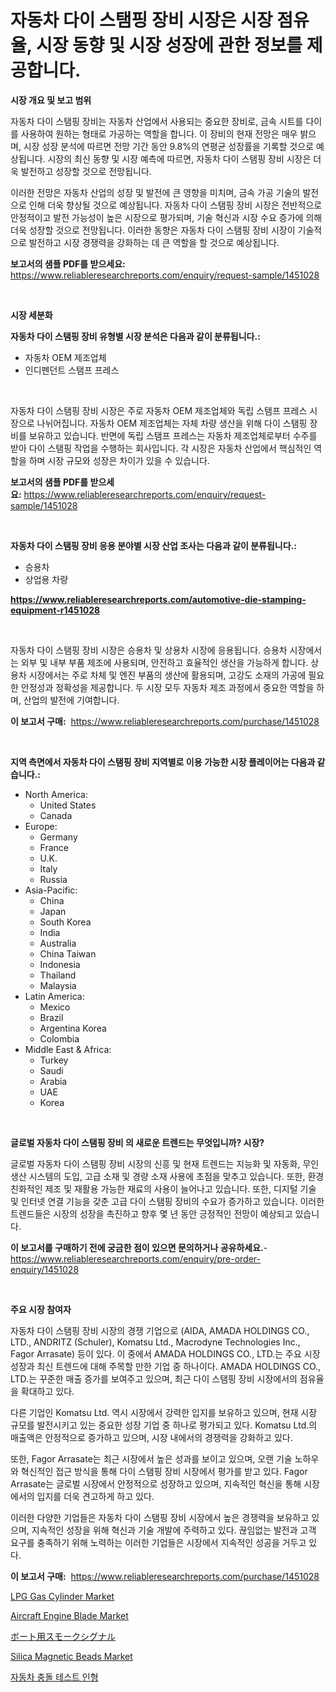 <p><h1>자동차 다이 스탬핑 장비 시장은 시장 점유율, 시장 동향 및 시장 성장에 관한 정보를 제공합니다.</h1></p><p><strong>시장 개요 및 보고 범위</strong></p>
<p><p>자동차 다이 스탬핑 장비는 자동차 산업에서 사용되는 중요한 장비로, 금속 시트를 다이를 사용하여 원하는 형태로 가공하는 역할을 합니다. 이 장비의 현재 전망은 매우 밝으며, 시장 성장 분석에 따르면 전망 기간 동안 9.8%의 연평균 성장률을 기록할 것으로 예상됩니다. 시장의 최신 동향 및 시장 예측에 따르면, 자동차 다이 스탬핑 장비 시장은 더욱 발전하고 성장할 것으로 전망됩니다.</p><p>이러한 전망은 자동차 산업의 성장 및 발전에 큰 영향을 미치며, 금속 가공 기술의 발전으로 인해 더욱 향상될 것으로 예상됩니다. 자동차 다이 스탬핑 장비 시장은 전반적으로 안정적이고 발전 가능성이 높은 시장으로 평가되며, 기술 혁신과 시장 수요 증가에 의해 더욱 성장할 것으로 전망됩니다. 이러한 동향은 자동차 다이 스탬핑 장비 시장이 기술적으로 발전하고 시장 경쟁력을 강화하는 데 큰 역할을 할 것으로 예상됩니다.</p></p>
<p><strong>보고서의 샘플 PDF를 받으세요:</strong> <a href="https://www.reliableresearchreports.com/enquiry/request-sample/1451028">https://www.reliableresearchreports.com/enquiry/request-sample/1451028</a></p>
<p>&nbsp;</p>
<p><strong>시장 세분화</strong></p>
<p><strong>자동차 다이 스탬핑 장비 유형별 시장 분석은 다음과 같이 분류됩니다.:</strong></p>
<p><ul><li>자동차 OEM 제조업체</li><li>인디펜던트 스탬프 프레스</li></ul></p>
<p>&nbsp;</p>
<p><p>자동차 다이 스탬핑 장비 시장은 주로 자동차 OEM 제조업체와 독립 스탬프 프레스 시장으로 나뉘어집니다. 자동차 OEM 제조업체는 자체 차량 생산을 위해 다이 스탬핑 장비를 보유하고 있습니다. 반면에 독립 스탬프 프레스는 자동차 제조업체로부터 수주를 받아 다이 스탬핑 작업을 수행하는 회사입니다. 각 시장은 자동차 산업에서 핵심적인 역할을 하며 시장 규모와 성장은 차이가 있을 수 있습니다.</p></p>
<p><strong>보고서의 샘플 PDF를 받으세요:</strong>&nbsp;<a href="https://www.reliableresearchreports.com/enquiry/request-sample/1451028">https://www.reliableresearchreports.com/enquiry/request-sample/1451028</a></p>
<p>&nbsp;</p>
<p><strong> 자동차 다이 스탬핑 장비 응용 분야별 시장 산업 조사는 다음과 같이 분류됩니다.:</strong></p>
<p><ul><li>승용차</li><li>상업용 차량</li></ul></p>
<p><strong><a href="https://www.reliableresearchreports.com/automotive-die-stamping-equipment-r1451028">https://www.reliableresearchreports.com/automotive-die-stamping-equipment-r1451028</a></strong></p>
<p>&nbsp;</p>
<p><p>자동차 다이 스탬핑 장비 시장은 승용차 및 상용차 시장에 응용됩니다. 승용차 시장에서는 외부 및 내부 부품 제조에 사용되며, 안전하고 효율적인 생산을 가능하게 합니다. 상용차 시장에서는 주로 차체 및 엔진 부품의 생산에 활용되며, 고강도 소재의 가공에 필요한 안정성과 정확성을 제공합니다. 두 시장 모두 자동차 제조 과정에서 중요한 역할을 하며, 산업의 발전에 기여합니다.</p></p>
<p><strong>이 보고서 구매:</strong>&nbsp; <a href="https://www.reliableresearchreports.com/purchase/1451028">https://www.reliableresearchreports.com/purchase/1451028</a></p>
<p>&nbsp;</p>
<p><strong>지역 측면에서 자동차 다이 스탬핑 장비 지역별로 이용 가능한 시장 플레이어는 다음과 같습니다.:</strong></p>
<p><ul>
    <li>
        North America:
        <ul>
            <li>United States</li>
            <li>Canada</li>
        </ul>
    </li>
    <li>
        Europe:
        <ul>
            <li>Germany</li>
            <li>France</li>
            <li>U.K.</li>
            <li>Italy</li>
            <li>Russia</li>
        </ul>
    </li>
    <li>
        Asia-Pacific:
        <ul>
            <li>China</li>
            <li>Japan</li>
            <li>South Korea</li>
            <li>India</li>
            <li>Australia</li>
            <li>China Taiwan</li>
            <li>Indonesia</li>
            <li>Thailand</li>
            <li>Malaysia</li>
        </ul>
    </li>
    <li>
        Latin America:
        <ul>
            <li>Mexico</li>
            <li>Brazil</li>
            <li>Argentina Korea</li>
            <li>Colombia</li>
        </ul>
    </li>
    <li>
        Middle East & Africa:
        <ul>
            <li>Turkey</li>
            <li>Saudi</li>
            <li>Arabia</li>
            <li>UAE</li>
            <li>Korea</li>
        </ul>
    </li>
    </ul></p>
<p>&nbsp;</p>
<p><strong>글로벌 자동차 다이 스탬핑 장비 의 새로운 트렌드는 무엇입니까? 시장?</strong></p>
<p><p>글로벌 자동차 다이 스탬핑 장비 시장의 신흥 및 현재 트렌드는 지능화 및 자동화, 무인 생산 시스템의 도입, 고급 소재 및 경량 소재 사용에 초점을 맞추고 있습니다. 또한, 환경 친화적인 제조 및 재활용 가능한 재료의 사용이 늘어나고 있습니다. 또한, 디지털 기술 및 인터넷 연결 기능을 갖춘 고급 다이 스탬핑 장비의 수요가 증가하고 있습니다. 이러한 트렌드들은 시장의 성장을 촉진하고 향후 몇 년 동안 긍정적인 전망이 예상되고 있습니다.</p></p>
<p><strong>이 보고서를 구매하기 전에 궁금한 점이 있으면 문의하거나 공유하세요.</strong>- <a href="https://www.reliableresearchreports.com/enquiry/pre-order-enquiry/1451028">https://www.reliableresearchreports.com/enquiry/pre-order-enquiry/1451028</a></p>
<p>&nbsp;</p>
<p><strong>주요 시장 참여자</strong></p>
<p><p>자동차 다이 스탬핑 장비 시장의 경쟁 기업으로 (AIDA, AMADA HOLDINGS CO., LTD., ANDRITZ (Schuler), Komatsu Ltd., Macrodyne Technologies Inc., Fagor Arrasate) 등이 있다. 이 중에서 AMADA HOLDINGS CO., LTD.는 주요 시장 성장과 최신 트렌드에 대해 주목할 만한 기업 중 하나이다. AMADA HOLDINGS CO., LTD.는 꾸준한 매출 증가를 보여주고 있으며, 최근 다이 스탬핑 장비 시장에서의 점유율을 확대하고 있다.</p><p>다른 기업인 Komatsu Ltd. 역시 시장에서 강력한 입지를 보유하고 있으며, 현재 시장 규모를 발전시키고 있는 중요한 성장 기업 중 하나로 평가되고 있다. Komatsu Ltd.의 매출액은 안정적으로 증가하고 있으며, 시장 내에서의 경쟁력을 강화하고 있다.</p><p>또한, Fagor Arrasate는 최근 시장에서 높은 성과를 보이고 있으며, 오랜 기술 노하우와 혁신적인 접근 방식을 통해 다이 스탬핑 장비 시장에서 평가를 받고 있다. Fagor Arrasate는 글로벌 시장에서 안정적으로 성장하고 있으며, 지속적인 혁신을 통해 시장에서의 입지를 더욱 견고하게 하고 있다.</p><p>이러한 다양한 기업들은 자동차 다이 스탬핑 장비 시장에서 높은 경쟁력을 보유하고 있으며, 지속적인 성장을 위해 혁신과 기술 개발에 주력하고 있다. 끊임없는 발전과 고객 요구를 충족하기 위해 노력하는 이러한 기업들은 시장에서 지속적인 성공을 거두고 있다.</p></p>
<p><strong>이 보고서 구매:</strong>&nbsp;&nbsp;<a href="https://www.reliableresearchreports.com/purchase/1451028">https://www.reliableresearchreports.com/purchase/1451028</a></p>
<p><p><a href="https://github.com/globismark/Market-Research-Report-List-2/blob/main/lpg-gas-cylinder-market.md">LPG Gas Cylinder Market</a></p><p><a href="https://github.com/prosalinda88/Market-Research-Report-List-3/blob/main/aircraft-engine-blade-market.md">Aircraft Engine Blade Market</a></p><p><a href="https://github.com/bevdtkn4419963/Market-Research-Report-List-1/blob/main/124672322566.md">ボート用スモークシグナル</a></p><p><a href="https://issuu.com/reportprime-2/docs/silica-magnetic-beads-market-size-2030.pptx">Silica Magnetic Beads Market</a></p><p><a href="https://github.com/vsoq0zknh59/Market-Research-Report-List-1/blob/main/927307320672.md">자동차 충돌 테스트 인형</a></p></p>